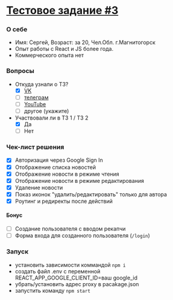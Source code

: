 # [Тестовое задание #3](https://maxpfrontend.ru/zametki/testovoe-zadanie-3/)

### О себе

- Имя: Сергей, Возраст: за 20, Чел.Обл. г.Магнитогорск
- Опыт работы с React и JS более года.
- Коммерческого опыта нет

### Вопросы

- Откуда узнали о ТЗ?
  - [x] [VK](https://vk.com/maxpfrontend)
  - [ ] [телеграм](https://t.me/maxpfrontend)
  - [ ] [YouTube](https://www.youtube.com/channel/UCqJyAVWwIqPWKEkfCSP1y4Q)
  - [ ] другое (укажите)
- Участвовали ли в ТЗ 1 / ТЗ 2
  - [x] Да
  - [ ] Нет

### Чек-лист решения

- [x] Авторизация через Google Sign In
- [x] Отображение списка новостей
- [x] Отображение новости в режиме чтения
- [x] Отображение новости в режиме редактирования
- [x] Удаление новости
- [x] Показ иконок "удалить/редактировать" только для автора
- [x] Роутинг и редиректы после действий

#### Бонус

- [ ] Создание пользователя с вводом рекапчи
- [ ] Форма входа для созданного пользователя (`/login`)

### Запуск

- установить зависимости коммандой `npm i`
- создать файл .env c переменной REACT_APP_GOOGLE_CLIENT_ID=ваш google_id
- убрать/установить адрес proxy в pacakage.json
- запустить команду `npm start`
